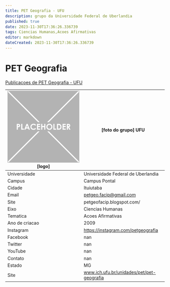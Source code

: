 ```yaml
---
title: PET Geografia - UFU
description: grupo da Universidade Federal de Uberlandia
published: true
date: 2023-11-30T17:36:26.336739
tags: Ciencias Humanas,Acoes Afirmativas
editor: markdown
dateCreated: 2023-11-30T17:36:26.336739
---
```


# PET Geografia

[Publicacoes de PET Geografia - UFU](/atividade/266PETGeografiaUFU/feed.md)

| ![placeholder.png](/placeholder.png) [logo] | [foto do grupo] UFU         |
| ------------------------------------------- | ------------------------------------------------- |
| Universidade                                | Universidade Federal de Uberlandia      |
| Campus                                      | Campus Pontal            |
| Cidade                                      | Ituiutaba             |
| Email                                       | petgeo.facip@gmail.com             |
| Site                                        | petgeofacip.blogspot.com/              |
| Eixo                                        | Ciencias Humanas              |
| Tematica                                    | Acoes Afirmativas          |
| Ano de criacao                              | 2009        |
| Instagram                                   | https://instagram.com/petgeografia         |
| Facebook                                    | nan          |
| Twitter                                     | nan           |
| YouTube                                     | nan           |
| Contato                                     | nan         |
| Estado                                      |  MG            |
| Site                                        | www.ich.ufu.br/unidades/pet/pet-geografia |
